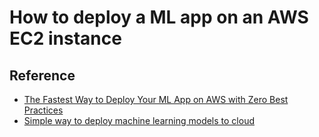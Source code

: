 # How to deploy a ML app on an AWS EC2 instance


## Reference
- [The Fastest Way to Deploy Your ML App on AWS with Zero Best Practices](https://towardsdatascience.com/the-fastest-way-to-deploy-your-ml-app-on-aws-with-zero-best-practices-df15c09eead7)
- [Simple way to deploy machine learning models to cloud](https://towardsdatascience.com/simple-way-to-deploy-machine-learning-models-to-cloud-fd58b771fdcf)
